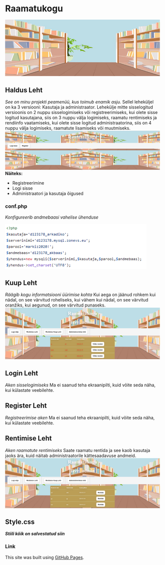 
# Raamatukogu
![Background](background.jpg)
## Haldus Leht
*See on minu projekti peamenüü, kus toimub enamik asju.*
Sellel leheküljel on ka 3 versiooni: Kasutaja ja administraator. Lehekülje mitte sisselogitud versioonis on 2 nuppu sisselogimiseks või registreerimiseks, kui olete sisse logitud kasutajana, siis on 3 nuppu välja logimiseks, raamatu rentimiseks ja rendiinfo vaatamiseks, kui olete sisse logitud administraatorina, siis on 4 nuppu välja logimiseks, raamatute lisamiseks või muutmiseks.
![HaldusLeht.php](haldus.png)
**Näiteks:**
- Registreerimine
- Logi sisse
- Administraatori ja kasutaja õigused
### conf.php
*Konfigureerib andmebaasi vahelise ühenduse*

![conf.php](conf.png)
## Kuup Leht
*Räägib kogu informatsiooni üürimise kohta*
Kui aega on jäänud rohkem kui nädal, on see värvitud roheliseks, kui vähem kui nädal, on see värvitud oranžiks, kui aegunud, on see värvitud punaseks.
![kuupLeht.php](kuup.png)
## Login Leht
*Aken sisselogimiseks*
Ma ei saanud teha ekraanipilti, kuid võite seda näha, kui külastate veebilehte.
## Register Leht
*Registreerimise aken*
Ma ei saanud teha ekraanipilti, kuid võite seda näha, kui külastate veebilehte.
## Rentimise Leht
*Aken raamatute rentimiseks*
Saate raamatu rentida ja see kaob kasutaja jaoks ära, kuid näitab administraatorile kättesaadavuse andmeid.
![rentimiseLeht.php](rentimise.png)
## Style.css
***Stiili kõik on salvestatud siin***
### Link
This site was built using [GitHub Pages](https://arkadikorotots22.thkit.ee/jsleht/content/andmebaas/raamatukogu/haldusLeht.php).
